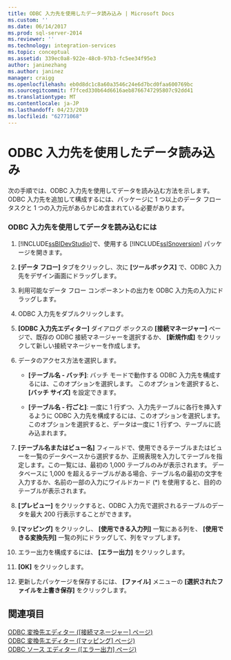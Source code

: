 ```yaml
---
title: ODBC 入力先を使用したデータ読み込み | Microsoft Docs
ms.custom: ''
ms.date: 06/14/2017
ms.prod: sql-server-2014
ms.reviewer: ''
ms.technology: integration-services
ms.topic: conceptual
ms.assetid: 339ec0a8-922e-48c0-97b3-fc5ee34f95e3
author: janinezhang
ms.author: janinez
manager: craigg
ms.openlocfilehash: eb0d8dc1c8a60a3546c24e6d7bcd0faa600769bc
ms.sourcegitcommit: f7fced330b64d6616aeb8766747295807c92dd41
ms.translationtype: MT
ms.contentlocale: ja-JP
ms.lasthandoff: 04/23/2019
ms.locfileid: "62771068"
---
```

# <a name="load-data-by-using-the-odbc-destination"></a>ODBC 入力先を使用したデータ読み込み
  次の手順では、ODBC 入力先を使用してデータを読み込む方法を示します。 ODBC 入力先を追加して構成するには、パッケージに 1 つ以上のデータ フロー タスクと 1 つの入力元があらかじめ含まれている必要があります。  
  
### <a name="to-load-data-using-an-odbc-destination"></a>ODBC 入力先を使用してデータを読み込むには  
  
1.  [!INCLUDE[ssBIDevStudio](../../includes/ssbidevstudio-md.md)]で、使用する [!INCLUDE[ssISnoversion](../../includes/ssisnoversion-md.md)] パッケージを開きます。  
  
2.  **[データ フロー]** タブをクリックし、次に **[ツールボックス]** で、ODBC 入力先をデザイン画面にドラッグします。  
  
3.  利用可能なデータ フロー コンポーネントの出力を ODBC 入力先の入力にドラッグします。  
  
4.  ODBC 入力先をダブルクリックします。  
  
5.  **[ODBC 入力先エディター]** ダイアログ ボックスの **[接続マネージャー]** ページで、既存の ODBC 接続マネージャーを選択するか、 **[新規作成]** をクリックして新しい接続マネージャーを作成します。  
  
6.  データのアクセス方法を選択します。  
  
    -   **[テーブル名 - バッチ]**: バッチ モードで動作する ODBC 入力先を構成するには、このオプションを選択します。 このオプションを選択すると、 **[バッチ サイズ]** を設定できます。  
  
    -   **[テーブル名 - 行ごと]**: 一度に 1 行ずつ、入力先テーブルに各行を挿入するように ODBC 入力先を構成するには、このオプションを選択します。 このオプションを選択すると、データは一度に 1 行ずつ、テーブルに読み込まれます。  
  
7.  **[テーブル名またはビュー名]** フィールドで、使用できるテーブルまたはビューを一覧のデータベースから選択するか、正規表現を入力してテーブルを指定します。この一覧には、最初の 1,000 テーブルのみが表示されます。 データベースに 1,000 を超えるテーブルがある場合、テーブル名の最初の文字を入力するか、名前の一部の入力にワイルドカード (*) を使用すると、目的のテーブルが表示されます。  
  
8.  **[プレビュー]** をクリックすると、ODBC 入力先で選択されるテーブルのデータを最大 200 行表示することができます。  
  
9. **[マッピング]** をクリックし、 **[使用できる入力列]** 一覧にある列を、 **[使用できる変換先列]** 一覧の列にドラッグして、列をマップします。  
  
10. エラー出力を構成するには、 **[エラー出力]** をクリックします。  
  
11. **[OK]** をクリックします。  
  
12. 更新したパッケージを保存するには、 **[ファイル]** メニューの **[選択されたファイルを上書き保存]** をクリックします。  
  
## <a name="see-also"></a>関連項目  
 [ODBC 変換先エディター ([接続マネージャー] ページ)](../odbc-destination-editor-connection-manager-page.md)   
 [ODBC 変換先エディター ([マッピング] ページ)](../odbc-destination-editor-mappings-page.md)   
 [ODBC ソース エディター ([エラー出力] ページ)](../odbc-source-editor-error-output-page.md)  
  
  
